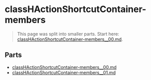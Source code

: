 # classHActionShortcutContainer-members

> This page was split into smaller parts. Start here: [classHActionShortcutContainer-members__00.md](classHActionShortcutContainer-members__00.md).

## Parts

- [classHActionShortcutContainer-members__00.md](classHActionShortcutContainer-members__00.md)
- [classHActionShortcutContainer-members__01.md](classHActionShortcutContainer-members__01.md)
